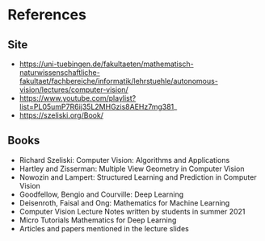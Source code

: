 # References
## Site
* https://uni-tuebingen.de/fakultaeten/mathematisch-naturwissenschaftliche-fakultaet/fachbereiche/informatik/lehrstuehle/autonomous-vision/lectures/computer-vision/
* https://www.youtube.com/playlist?list=PL05umP7R6ij35L2MHGzis8AEHz7mg381_
* https://szeliski.org/Book/

## Books
* Richard Szeliski: Computer Vision: Algorithms and Applications
* Hartley and Zisserman: Multiple View Geometry in Computer Vision
* Nowozin and Lampert: Structured Learning and Prediction in Computer Vision
* Goodfellow, Bengio and Courville: Deep Learning
* Deisenroth, Faisal and Ong: Mathematics for Machine Learning
* Computer Vision Lecture Notes written by students in summer 2021
* Micro Tutorials Mathematics for Deep Learning
* Articles and papers mentioned in the lecture slides
